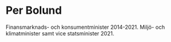 # Per Bolund

Finansmarknads\- och konsumentminister 2014\-2021\. Miljö\- och klimatminister samt vice statsminister 2021\.
